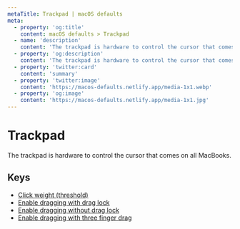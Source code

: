 ```yaml
---
metaTitle: Trackpad | macOS defaults
meta:
  - property: 'og:title'
    content: macOS defaults > Trackpad
  - name: 'description'
    content: 'The trackpad is hardware to control the cursor that comes on all MacBooks.'
  - property: 'og:description'
    content: 'The trackpad is hardware to control the cursor that comes on all MacBooks.'
  - property: 'twitter:card'
    content: 'summary'
  - property: 'twitter:image'
    content: 'https://macos-defaults.netlify.app/media-1x1.webp'
  - property: 'og:image'
    content: 'https://macos-defaults.netlify.app/media-1x1.jpg'
---
```


# Trackpad

The trackpad is hardware to control the cursor that comes on all MacBooks.

## Keys

- [Click weight (threshold)](./firstclickthreshold.html)
- [Enable dragging with drag lock](./draglock.html)
- [Enable dragging without drag lock](./dragging.html)
- [Enable dragging with three finger drag](./trackpadthreefingerdrag.html)
